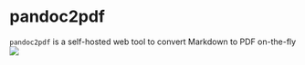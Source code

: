 # pandoc2pdf
`pandoc2pdf` is a self-hosted web tool to convert Markdown to PDF on-the-fly
![](https://i.imgur.com/qtcBD6B.png)
